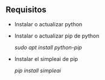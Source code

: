 Requisitos
------------
* Instalar o actualizar python
  
* Instalar o actualizar pip de python

  *sudo apt install python-pip*
  
* Instalar el simpleai de pip

  *pip install simpleai*
